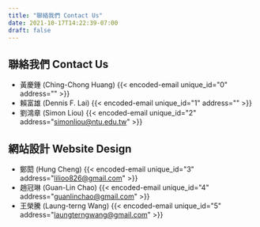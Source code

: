 ```yaml
---
title: "聯絡我們 Contact Us"
date: 2021-10-17T14:22:39-07:00
draft: false
---
```

## 聯絡我們 Contact Us
- 黃慶鍾 (Ching-Chong Huang) {{< encoded-email unique_id="0" address="" >}}
- 賴富雄 (Dennis F. Lai) {{< encoded-email unique_id="1" address="" >}}
- 劉鴻章 (Simon Liou) {{< encoded-email unique_id="2" address="simonliou@ntu.edu.tw" >}} 

## 網站設計 Website Design
- 鄭閎 (Hung Cheng) {{< encoded-email unique_id="3" address="lilioo826@gmail.com" >}} 
- 趙冠琳 (Guan-Lin Chao) {{< encoded-email unique_id="4" address="guanlinchao@gmail.com" >}} 
- 王榮騰 (Laung-terng Wang) {{< encoded-email unique_id="5" address="laungterngwang@gmail.com" >}} 
